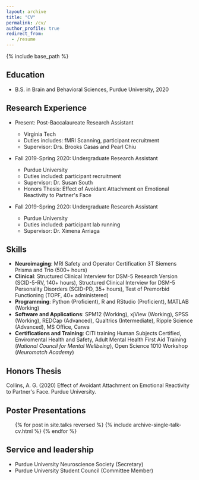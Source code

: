 ```yaml
---
layout: archive
title: "CV"
permalink: /cv/
author_profile: true
redirect_from:
  - /resume
---
```


{% include base_path %}

Education
---
* B.S. in Brain and Behavioral Sciences, Purdue University, 2020

Research Experience
---
* Present: Post-Baccalaureate Research Assistant
  * Virginia Tech
  * Duties includes: fMRI Scanning, participant recruitment
  * Supervisor: Drs. Brooks Casas and Pearl Chiu

* Fall 2019-Spring 2020: Undergraduate Research Assistant
  * Purdue University
  * Duties included: participant recruitment
  * Supervisor: Dr. Susan South
  * Honors Thesis: Effect of Avoidant Attachment on Emotional Reactivity to Partner's Face

* Fall 2019-Spring 2020: Undergraduate Research Assistant
  * Purdue University
  * Duties included: participant lab running
  * Supervisor: Dr. Ximena Arriaga
 
Skills
---
* **Neuroimaging**: MRI Safety and Operator Certification 3T Siemens Prisma and Trio (500+ hours)
* **Clinical**: Structured Clinical Interview for DSM-5 Research Version (SCID-5-RV, 140+ hours), Structured Clinical Interview for DSM-5 Personality Disorders (SCID-PD, 35+ hours), Test of Premorbid Functioning (TOPF, 40+ administered)
* **Programming**: Python (Proficient), R and RStudio (Proficient), MATLAB (Working)
* **Software and Applications**: SPM12 (Working), xjView (Working), SPSS (Working), REDCap (Advanced), Qualtrics (Intermediate), Ripple Science (Advanced), MS Office, Canva
* **Certifications and Training**: CITI training Human Subjects Certified, Enviromental Health and Safety, Adult Mental Health First Aid Training (*National Council for Mental Wellbeing*), Open Science 1010 Workshop (*Neuromatch Academy*)
  
Honors Thesis
---
Collins, A. G. (2020) Effect of Avoidant Attachment on Emotional Reactivity to Partner's Face. Purdue University.

Poster Presentations
---
  <ul>{% for post in site.talks reversed %} 
    {% include archive-single-talk-cv.html  %}
  {% endfor %}</ul>
  
Service and leadership
---
* Purdue University Neuroscience Society (Secretary)
* Purdue University Student Council (Committee Member)
